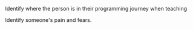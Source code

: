 Identify where the person is in their programming journey when teaching

Identify someone\'s pain and fears.
